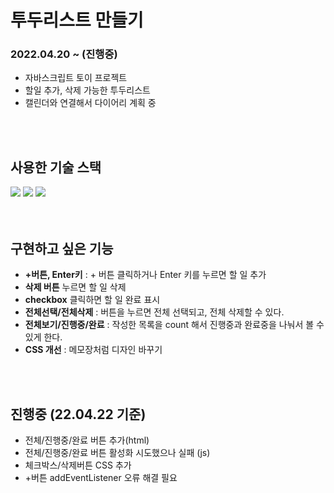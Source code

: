 # 투두리스트 만들기
### 2022.04.20 ~ (진행중)
- 자바스크립트 토이 프로젝트
- 할일 추가, 삭제 가능한 투두리스트
- 캘린더와 연결해서 다이어리 계획 중
<br>
<br>

## 사용한 기술 스택
<img src="https://img.shields.io/badge/HTML5-E34F26?style=flat-square&logo=html&logoColor=#E34F26"> <img src="https://img.shields.io/badge/CSS3-1572B6?style=flat-square&logo=CSS&logoColor=#1572B6"> <img src="https://img.shields.io/badge/JavaScript-F7DF1E?style=flat-square&logo=html&logoColor=#F7DF1E">
<br>
<br>
<br>

## 구현하고 싶은 기능
- <strong>+버튼, Enter키</strong> : + 버튼 클릭하거나 Enter 키를 누르면 할 일 추가
- <strong>삭제 버튼</strong> 누르면 할 일 삭제
- <strong>checkbox</strong> 클릭하면 할 일 완료 표시
- <strong>전체선택/전체삭제</strong> : 버튼을 누르면 전체 선택되고, 전체 삭제할 수 있다.
- <strong>전체보기/진행중/완료</strong> : 작성한 목록을 count 해서 진행중과 완료중을 나눠서 볼 수 있게 한다.
- <strong>CSS 개선</strong> : 메모장처럼 디자인 바꾸기
<br>
<br>

## 진행중 (22.04.22 기준)
- 전체/진행중/완료 버튼 추가(html)
- 전체/진행중/완료 버튼 활성화 시도했으나 실패 (js)
- 체크박스/삭제버튼 CSS 추가
- +버튼 addEventListener 오류 해결 필요
